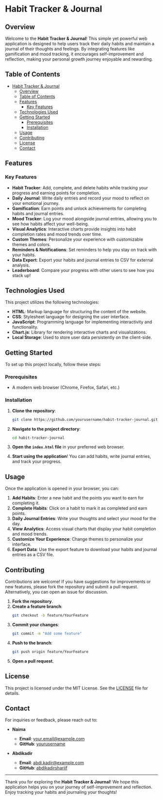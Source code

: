 # Habit Tracker & Journal

## Overview
Welcome to the **Habit Tracker & Journal**! This simple yet powerful web application is designed to help users track their daily habits and maintain a journal of their thoughts and feelings. By integrating features like gamification and mood tracking, it encourages self-improvement and reflection, making your personal growth journey enjoyable and rewarding.

## Table of Contents
- [Habit Tracker \& Journal](#habit-tracker--journal)
  - [Overview](#overview)
  - [Table of Contents](#table-of-contents)
  - [Features](#features)
    - [Key Features](#key-features)
  - [Technologies Used](#technologies-used)
  - [Getting Started](#getting-started)
    - [Prerequisites](#prerequisites)
    - [Installation](#installation)
  - [Usage](#usage)
  - [Contributing](#contributing)
  - [License](#license)
  - [Contact](#contact)

## Features

### Key Features
- **Habit Tracker**: Add, complete, and delete habits while tracking your progress and earning points for completion.
- **Daily Journal**: Write daily entries and record your mood to reflect on your emotional journey.
- **Gamification**: Earn points and unlock achievements for completing habits and journal entries.
- **Mood Tracker**: Log your mood alongside journal entries, allowing you to see how habits affect your well-being.
- **Visual Analytics**: Interactive charts provide insights into habit completion rates and mood trends over time.
- **Custom Themes**: Personalize your experience with customizable themes and colors.
- **Reminders & Notifications**: Set reminders to help you stay on track with your habits.
- **Data Export**: Export your habits and journal entries to CSV for external analysis.
- **Leaderboard**: Compare your progress with other users to see how you stack up!

## Technologies Used
This project utilizes the following technologies:
- **HTML**: Markup language for structuring the content of the website.
- **CSS**: Stylesheet language for designing the user interface.
- **JavaScript**: Programming language for implementing interactivity and functionality.
- **Chart.js**: Library for rendering interactive charts and visualizations.
- **Local Storage**: Used to store user data persistently on the client-side.

## Getting Started
To set up this project locally, follow these steps:

### Prerequisites
- A modern web browser (Chrome, Firefox, Safari, etc.)

### Installation
1. **Clone the repository**:
    ```bash
    git clone https://github.com/yourusername/habit-tracker-journal.git
    ```

2. **Navigate to the project directory**:
    ```bash
    cd habit-tracker-journal
    ```

3. **Open the `index.html` file** in your preferred web browser.

4. **Start using the application**! You can add habits, write journal entries, and track your progress.

## Usage
Once the application is opened in your browser, you can:
1. **Add Habits**: Enter a new habit and the points you want to earn for completing it.
2. **Complete Habits**: Click on a habit to mark it as completed and earn points.
3. **Daily Journal Entries**: Write your thoughts and select your mood for the day.
4. **View Analytics**: Access visual charts that display your habit completion and mood trends.
5. **Customize Your Experience**: Change themes to personalize your interface.
6. **Export Data**: Use the export feature to download your habits and journal entries as a CSV file.

## Contributing
Contributions are welcome! If you have suggestions for improvements or new features, please fork the repository and submit a pull request. Alternatively, you can open an issue for discussion.

1. **Fork the repository**.
2. **Create a feature branch**:
    ```bash
    git checkout -b feature/YourFeature
    ```
3. **Commit your changes**:
    ```bash
    git commit -m "Add some feature"
    ```
4. **Push to the branch**:
    ```bash
    git push origin feature/YourFeature
    ```
5. **Open a pull request**.

## License
This project is licensed under the MIT License. See the [LICENSE](LICENSE) file for details.

## Contact
For inquiries or feedback, please reach out to:

- **Naima**  
  - **Email**: your.email@example.com  
  - **GitHub**: [yourusername](https://github.com/yourusername)  

- **Abdikadir**  
  - **Email**: abdi.kadir@example.com  
  - **GitHub**: [abdikadirshariif](https://github.com/abdikadirshariif)  

---

Thank you for exploring the **Habit Tracker & Journal**! We hope this application helps you on your journey of self-improvement and reflection. Enjoy tracking your habits and journaling your thoughts!

